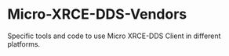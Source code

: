 # Micro-XRCE-DDS-Vendors
Specific tools and code to use Micro XRCE-DDS Client in different platforms.
